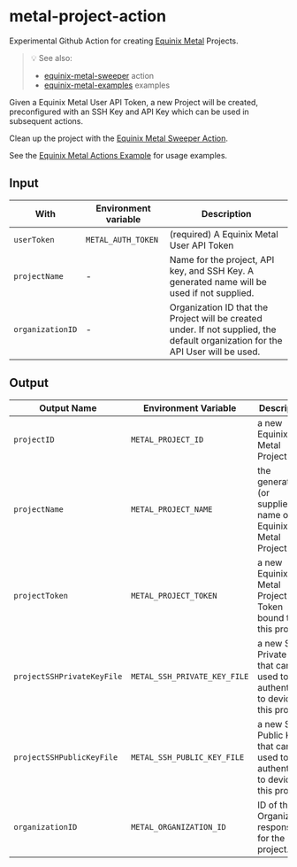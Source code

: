 # metal-project-action

Experimental Github Action for creating [Equinix Metal](https://metal.equinix.com) Projects.

> :bulb: See also:
> * [equinix-metal-sweeper](https://github.com/displague/metal-sweeper-action) action
> * [equinix-metal-examples](https://github.com/displague/metal-actions-example) examples

Given a Equinix Metal User API Token, a new Project will be created, preconfigured with an SSH Key and API Key which can be used in subsequent actions.

Clean up the project with the [Equinix Metal Sweeper Action](https://github.com/displague/metal-sweeper-action).

See the [Equinix Metal Actions Example](https://github.com/displague/metal-actions-example) for usage examples.

## Input

With | Environment variable | Description
--- | --- | ---
`userToken` | `METAL_AUTH_TOKEN` | (required) A Equinix Metal User API Token
`projectName` | - | Name for the project, API key, and SSH Key. A generated name will be used if not supplied.
`organizationID` | - | Organization ID that the Project will be created under. If not supplied, the default organization for the API User will be used.

## Output

Output Name | Environment Variable | Description
--- | --- | ---
`projectID` | `METAL_PROJECT_ID` | a new Equinix Metal Project ID
`projectName` | `METAL_PROJECT_NAME` | the generated (or supplied) name of the Equinix Metal Project
`projectToken` | `METAL_PROJECT_TOKEN` | a new Equinix Metal Project API Token bound to this project
`projectSSHPrivateKeyFile` | `METAL_SSH_PRIVATE_KEY_FILE`  | a new SSH Private Key that can be used to authenticate to devices in this project
`projectSSHPublicKeyFile` | `METAL_SSH_PUBLIC_KEY_FILE`  | a new SSH Public Key that can be used to authenticate to devices in this project
`organizationID` | `METAL_ORGANIZATION_ID` | ID of the Organization responsible for the project.
